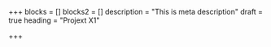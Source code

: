 +++
blocks = []
blocks2 = []
description = "This is meta description"
draft = true
heading = "Projext X1"

+++
